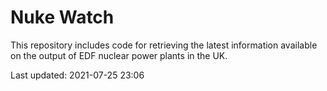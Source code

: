 # Nuke Watch

This repository includes code for retrieving the latest information available on the output of EDF nuclear power plants in the UK.

Last updated: 2021-07-25 23:06